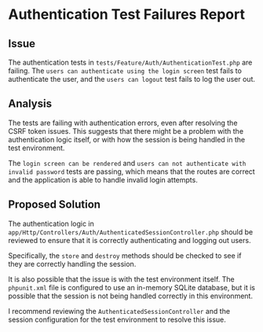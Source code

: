# Authentication Test Failures Report

## Issue

The authentication tests in `tests/Feature/Auth/AuthenticationTest.php` are failing. The `users can authenticate using the login screen` test fails to authenticate the user, and the `users can logout` test fails to log the user out.

## Analysis

The tests are failing with authentication errors, even after resolving the CSRF token issues. This suggests that there might be a problem with the authentication logic itself, or with how the session is being handled in the test environment.

The `login screen can be rendered` and `users can not authenticate with invalid password` tests are passing, which means that the routes are correct and the application is able to handle invalid login attempts.

## Proposed Solution

The authentication logic in `app/Http/Controllers/Auth/AuthenticatedSessionController.php` should be reviewed to ensure that it is correctly authenticating and logging out users.

Specifically, the `store` and `destroy` methods should be checked to see if they are correctly handling the session.

It is also possible that the issue is with the test environment itself. The `phpunit.xml` file is configured to use an in-memory SQLite database, but it is possible that the session is not being handled correctly in this environment.

I recommend reviewing the `AuthenticatedSessionController` and the session configuration for the test environment to resolve this issue.
